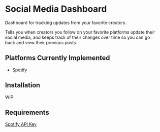 # Social Media Dashboard
Dashboard for tracking updates from your favorite creators.

Tells you when creators you follow on your favorite platforms update their social media, and keeps track of their changes over time so you can go back and view their previous posts.

## Platforms Currently Implemented
- Spotify

## Installation
WIP

## Requirements
[Spotify API Key](https://developer.spotify.com/)

